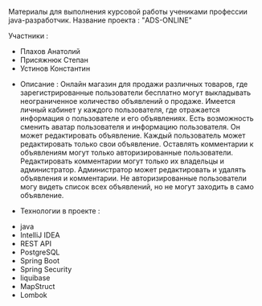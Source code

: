 Материалы для выполнения курсовой работы учениками профессии java-разработчик.
Название проекта : "ADS-ONLINE"

Участники :
- Плахов Анатолий
- Присяжнюк Степан
- Устинов Константин

* Описание :
  Онлайн магазин для продажи различных товаров, 
  где зарегистрированные пользователи бесплатно могут 
  выкладывать неограниченное количество объявлений о продаже.
  Имеется личный кабинет у каждого пользователя, где отражается 
  информация о пользователе и его объявлениях. Есть возможность сменить аватар пользователя 
  и информацию пользователя. Он может редактировать объявление.
  Каждый пользователь может редактировать только свои объявление.
  Оставлять комментарии к объявлениям могут только авторизированные пользователи.
  Редактировать комментарии могут только их владельцы и администратор.
  Администратор может редактировать и удалять объявления и комментарии.
  Не авторизированные пользователи могу видеть список всех объявлений,
  но не могут заходить в само объявление.

* Технологии в проекте :
+ java
+ IntelliJ IDEA
+ REST API
+ PostgreSQL
+ Spring Boot
+ Spring Security
+ liquibase
+ MapStruct
+ Lombok